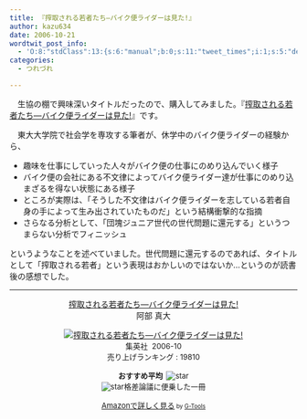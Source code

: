 ```yaml
---
title: 『搾取される若者たち―バイク便ライダーは見た!』
author: kazu634
date: 2006-10-21
wordtwit_post_info:
  - 'O:8:"stdClass":13:{s:6:"manual";b:0;s:11:"tweet_times";i:1;s:5:"delay";i:0;s:7:"enabled";i:1;s:10:"separation";s:2:"60";s:7:"version";s:3:"3.7";s:14:"tweet_template";b:0;s:6:"status";i:2;s:6:"result";a:0:{}s:13:"tweet_counter";i:2;s:13:"tweet_log_ids";a:1:{i:0;i:2607;}s:9:"hash_tags";a:0:{}s:8:"accounts";a:1:{i:0;s:7:"kazu634";}}'
categories:
  - つれづれ

---
```

<div class="section">
<p>
    　生協の棚で興味深いタイトルだったので、購入してみました。『<a href="https://www.amazon.co.jp/exec/obidos/ASIN/4087203611/goodpic-22/" onclick="__gaTracker('send', 'event', 'outbound-article', 'https://www.amazon.co.jp/exec/obidos/ASIN/4087203611/goodpic-22/', '搾取される若者たち―バイク便ライダーは見た!');" target="_top">搾取される若者たち―バイク便ライダーは見た!</a>』です。
</p>
  
<p>
    　東大大学院で社会学を専攻する筆者が、休学中のバイク便ライダーの経験から、
</p>
  
<ul>
<li>
      趣味を仕事にしていった人々がバイク便の仕事にのめり込んでいく様子
</li>
<li>
      バイク便の会社にある不文律によってバイク便ライダー達が仕事にのめり込まざるを得ない状態にある様子
</li>
<li>
      ところが実際は、「そうした不文律はバイク便ライダーを志している若者自身の手によって生み出されていたものだ」という結構衝撃的な指摘
</li>
<li>
      さらなる分析として、「団塊ジュニア世代の世代問題に還元する」というつまらない分析でフィニッシュ
</li>
</ul>
  
<p>
    というようなことを述べていました。世代問題に還元するのであれば、タイトルとして「搾取される若者」という表現はおかしいのではないか…というのが読書後の感想でした。
</p>
  
<hr />
  
<center>
<a href="https://www.amazon.co.jp/exec/obidos/ASIN/4087203611/goodpic-22/" onclick="__gaTracker('send', 'event', 'outbound-article', 'https://www.amazon.co.jp/exec/obidos/ASIN/4087203611/goodpic-22/', '搾取される若者たち―バイク便ライダーは見た!');" target="_top">搾取される若者たち―バイク便ライダーは見た!</a><br />阿部 真大 </p> 
    
<p>
<a href="https://www.amazon.co.jp/exec/obidos/ASIN/4087203611/goodpic-22/" onclick="__gaTracker('send', 'event', 'outbound-article', 'https://www.amazon.co.jp/exec/obidos/ASIN/4087203611/goodpic-22/', '');" target="_top"><img alt="搾取される若者たち―バイク便ライダーは見た!" src="http://images.amazon.com/images/P/4087203611.01._SCMZZZZZZZ_V38430738_.jpg" border="0" /></a><br /><font size="-1">集英社&#160; 2006-10<br />売り上げランキング : 19810</p> 
      
<p>
<strong>おすすめ平均&#160; </strong><img alt="star" src="http://g-images.amazon.com/images/G/01/detail/stars-1-0.gif" border="0" /><br /><img alt="star" src="http://g-images.amazon.com/images/G/01/detail/stars-1-0.gif" border="0" />格差論議に便乗した一冊
</p>
      
<p>
<a href="https://www.amazon.co.jp/exec/obidos/ASIN/4087203611/goodpic-22/" onclick="__gaTracker('send', 'event', 'outbound-article', 'https://www.amazon.co.jp/exec/obidos/ASIN/4087203611/goodpic-22/', 'Amazonで詳しく見る');" target="_top">Amazonで詳しく見る</a></font><font size="-2"> by <a href="http://www.goodpic.com/mt/aws/index.html" onclick="__gaTracker('send', 'event', 'outbound-article', 'http://www.goodpic.com/mt/aws/index.html', 'G-Tools');">G-Tools</a></font></center> </div>
